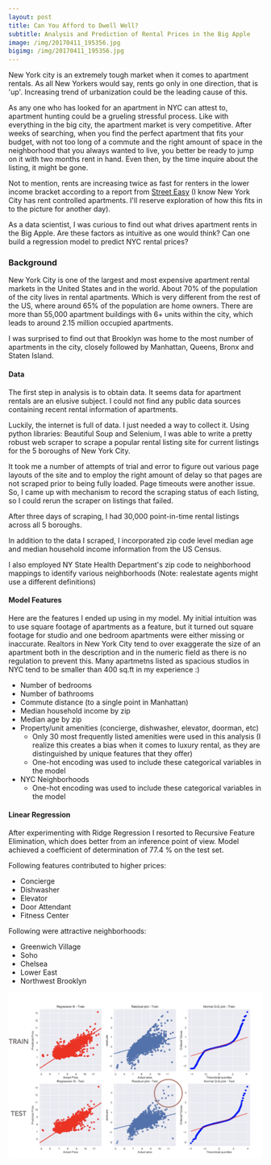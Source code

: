 ```yaml
---
layout: post
title: Can You Afford to Dwell Well?
subtitle: Analysis and Prediction of Rental Prices in the Big Apple
image: /img/20170411_195356.jpg
bigimg: /img/20170411_195356.jpg
---
```


New York city is an extremely tough market when it comes to apartment rentals. As all New Yorkers would say, rents go only in one direction, that is 'up'. Increasing trend of urbanization could be the leading cause of this.

As any one who has looked for an apartment in NYC can attest to, apartment hunting could be a grueling stressful process. Like with everything in the big city, the apartment market is very competitive. After weeks of searching, when you find the perfect apartment that fits your budget, with not too long of a commute and the right amount of space in the neighborhood that you always wanted to live, you better be ready to jump on it with two months rent in hand. Even then, by the time inquire about the listing, it might be gone.  

Not to mention, rents are increasing twice as fast for renters in the lower income bracket according to a report from [Street Easy](https://ny.curbed.com/2017/8/16/16154956/nyc-rent-prices-wage-increase-comparison) (I know New York City has rent controlled apartments. I'll reserve exploration of how this fits in to the picture for another day).

As a data scientist, I was curious to find out what drives apartment rents in the Big Apple. Are these factors as intuitive as one would think? Can one build a regression model to predict NYC rental prices?

### Background ###
New York City is one of the largest and most expensive apartment rental markets in the United States and in the world. About 70% of the population of the city lives in rental apartments. Which is very different from the rest of the US, where around 65% of the population are home owners. There are more than 55,000 apartment buildings with 6+ units within the city, which leads to around 2.15 million occupied apartments.

I was surprised to find out that Brooklyn was home to the most number of apartments in the city, closely followed by Manhattan, Queens, Bronx and Staten Island.

#### Data ####

The first step in analysis is to obtain data. It seems data for apartment rentals are an elusive subject. I could not find any public data sources containing recent rental information of apartments. 

Luckily, the internet is full of data. I just needed a way to collect it. Using python libraries: Beautiful Soup and Selenium, I was able to write a pretty robust web scraper to scrape a popular rental listing site for current listings for the 5 boroughs of New York City.

It took me a number of attempts of trial and error to figure out various page layouts of the site and to employ the right amount of delay so that pages are not scraped prior to being fully loaded. Page timeouts were another issue. So, I came up with mechanism to record the scraping status of each listing, so I could rerun the scraper on listings that failed. 

After three days of scraping, I had 30,000 point-in-time rental listings across all 5 boroughs.

In addition to the data I scraped, I incorporated zip code level median age and median household income information from the US Census.

I also employed NY State Health Department's zip code to neighborhood mappings to identify various neighborhoods (Note: realestate agents might use a different definitions)

#### Model Features ####

Here are the features I ended up using in my model. My initial intuition was to use square footage of apartments as a feature, but it turned out square footage for studio and one bedroom apartments were either missing or inaccurate. Realtors in New York City tend to over exaggerate the size of an apartment both in the description and in the numeric field as there is no regulation to prevent this. Many apartmetns listed as spacious studios in NYC tend to be smaller than 400 sq.ft in my experience :)

* Number of bedrooms
* Number of bathrooms
* Commute distance (to a single point in Manhattan)
* Median household income by zip
* Median age by zip
* Property/unit amenities (concierge, dishwasher, elevator, doorman, etc)
  - Only 30 most frequently listed amenities were used in this analysis (I realize this creates a bias when it comes to luxury rental, as they are distinguished by unique features that they offer)
  - One-hot encoding was used to include these categorical variables in the model
* NYC Neighborhoods
  - One-hot encoding was used to include these categorical variables in the model

#### Linear Regression ####

After experimenting with Ridge Regression I resorted to Recursive Feature Elimination, which does better from an inference point of view. Model achieved a coefficient of determination of 77.4 % on the test set.

Following features contributed to higher prices:
* Concierge
* Dishwasher
* Elevator
* Door Attendant 
* Fitness Center

Following were attractive neighborhoods:
* Greenwich Village
* Soho
* Chelsea
* Lower East
* Northwest Brooklyn


![Rental Model](/img/RentalModel.png)
